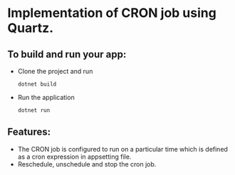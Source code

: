 # Implementation of CRON job using Quartz.

## To build and run your app:

* Clone the project and run

      dotnet build

* Run the application

      dotnet run

## Features:
 * The CRON job is configured to run on a particular time which is defined as a cron expression in appsetting file.
 * Reschedule, unschedule and stop the cron job.
